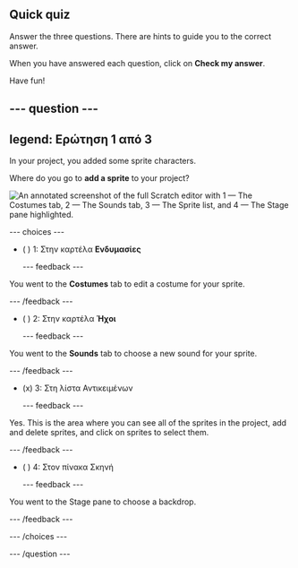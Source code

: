 ## Quick quiz

Answer the three questions. There are hints to guide you to the correct answer.

When you have answered each question, click on **Check my answer**.

Have fun!

--- question ---
---
legend: Ερώτηση 1 από 3
---

In your project, you added some sprite characters.

Where do you go to **add a sprite** to your project?

![An annotated screenshot of the full Scratch editor with 1 — The Costumes tab, 2 — The Sounds tab, 3 — The Sprite list, and 4 — The Stage pane highlighted.](images/question1.png)

--- choices ---

- ( ) 1: Στην καρτέλα **Ενδυμασίες**

  --- feedback ---

You went to the **Costumes** tab to edit a costume for your sprite.

  --- /feedback ---

- ( ) 2: Στην καρτέλα **Ήχοι**

  --- feedback ---

You went to the **Sounds** tab to choose a new sound for your sprite.

  --- /feedback ---

- (x) 3: Στη λίστα Αντικειμένων

  --- feedback ---

Yes. This is the area where you can see all of the sprites in the project, add and delete sprites, and click on sprites to select them.

  --- /feedback ---

- ( ) 4: Στον πίνακα Σκηνή

  --- feedback ---

You went to the Stage pane to choose a backdrop.

  --- /feedback ---

--- /choices ---

--- /question ---
